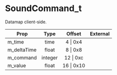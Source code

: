 # SoundCommand_t

Datamap client-side.

|Prop|Type|Offset|External|
|---|:-:|:-:|--:|
|m_time|time|4 \| 0x4||
|m_deltaTime|float|8 \| 0x8||
|m_command|integer|12 \| 0xc||
|m_value|float|16 \| 0x10||
